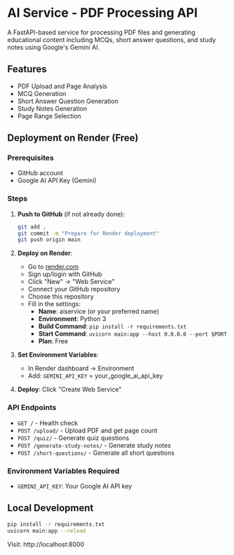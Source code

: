 # AI Service - PDF Processing API

A FastAPI-based service for processing PDF files and generating educational content including MCQs, short answer questions, and study notes using Google's Gemini AI.

## Features

- PDF Upload and Page Analysis
- MCQ Generation
- Short Answer Question Generation
- Study Notes Generation
- Page Range Selection

## Deployment on Render (Free)

### Prerequisites
- GitHub account
- Google AI API Key (Gemini)

### Steps

1. **Push to GitHub** (if not already done):
   ```bash
   git add .
   git commit -m "Prepare for Render deployment"
   git push origin main
   ```

2. **Deploy on Render**:
   - Go to [render.com](https://render.com)
   - Sign up/login with GitHub
   - Click "New" → "Web Service"
   - Connect your GitHub repository
   - Choose this repository
   - Fill in the settings:
     - **Name**: aiservice (or your preferred name)
     - **Environment**: Python 3
     - **Build Command**: `pip install -r requirements.txt`
     - **Start Command**: `uvicorn main:app --host 0.0.0.0 --port $PORT`
     - **Plan**: Free

3. **Set Environment Variables**:
   - In Render dashboard → Environment
   - Add: `GEMINI_API_KEY` = your_google_ai_api_key

4. **Deploy**: Click "Create Web Service"

### API Endpoints

- `GET /` - Health check
- `POST /upload/` - Upload PDF and get page count
- `POST /quiz/` - Generate quiz questions
- `POST /generate-study-notes/` - Generate study notes
- `POST /short-questions/` - Generate all short questions

### Environment Variables Required

- `GEMINI_API_KEY`: Your Google AI API key

## Local Development

```bash
pip install -r requirements.txt
uvicorn main:app --reload
```

Visit: http://localhost:8000
